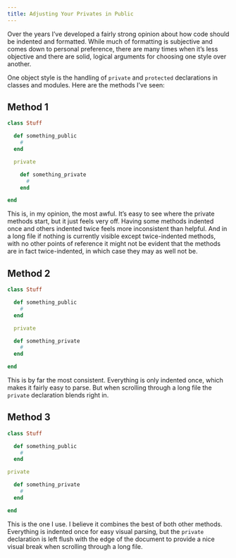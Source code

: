 ```yaml
---
title: Adjusting Your Privates in Public
---
```


Over the years I’ve developed a fairly strong opinion about how code should be indented and formatted. While much of formatting is subjective and comes down to personal preference, there are many times when it’s less objective and there are solid, logical arguments for choosing one style over another.

One object style is the handling of `private` and `protected` declarations in classes and modules. Here are the methods I’ve seen:

## Method 1

```ruby
class Stuff

  def something_public
    #
  end

  private

    def something_private
      #
    end

end
```

This is, in my opinion, the most awful. It’s easy to see where the private methods start, but it just feels very off. Having some methods indented once and others indented twice feels more inconsistent than helpful. And in a long file if nothing is currently visible except twice-indented methods, with no other points of reference it might not be evident that the methods are in fact twice-indented, in which case they may as well not be.

## Method 2

```ruby
class Stuff

  def something_public
    #
  end

  private

  def something_private
    #
  end

end
```

This is by far the most consistent. Everything is only indented once, which makes it fairly easy to parse. But when scrolling through a long file the `private` declaration blends right in.

## Method 3

```ruby
class Stuff

  def something_public
    #
  end

private

  def something_private
    #
  end

end
```

This is the one I use. I believe it combines the best of both other methods. Everything is indented once for easy visual parsing, but the `private` declaration is left flush with the edge of the document to provide a nice visual break when scrolling through a long file.

